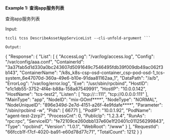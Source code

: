 **Example 1: 查询app服务列表**

查询app服务列表

Input: 

```
tccli tcss DescribeAssetAppServiceList --cli-unfold-argument ```

Output: 
```
{
    "Response": {
        "List": [
            {
                "AccessLog": "/var/log/access.log",
                "Config": "/var/config/aaa.conf",
                "ContainerId": "3a37fab5d1d330a0bc243607d5091649c7546495fdb39f009db49ac062f3b143",
                "ContainerName": "/k8s_k8s-csp-osd-container_csp-pod-osd-1_tcs-system_6e47070d-360a-49e6-b10e-91daa81162aa_1",
                "DataPath": "/a/b",
                "ErrorLog": "/var/log/error.log",
                "Exe": "/usr/sbin/rpcbind",
                "HostID": "e1c1db55-3752-4f4e-b88a-158a87549991",
                "HostIP": "10.0.0.142",
                "HostName": "tcs-test2",
                "Listen": [
                    "tcp://:::111",
                    "tcp://0.0.0.0:111"
                ],
                "MainType": "app",
                "NodeID": "mix-GOmf****",
                "NodeType": "NORMAL",
                "NodeUniqueID": "896e349d-2e7d-4151-a26f-4e9fdafe****",
                "Parameter": "/sbin/rpcbind -w",
                "Pids": [
                    66771
                ],
                "PodIP": "10.0.1.92",
                "PodName": "agent-test-2zrp7",
                "ProcessCnt": 0,
                "PublicIp": "1.2.3.4",
                "RunAs": "rpc:rpc",
                "ServiceID": "fe72109ce260dbb137e60e1f20401c011256299843",
                "Type": "rpcbind",
                "Version": "1.0.1",
                "WebRoot": "/www"
            }
        ],
        "RequestId": "66fccb1f-f7cf-4020-ba91-e60d78d77c71",
        "TotalCount": 1212
    }
}
```

